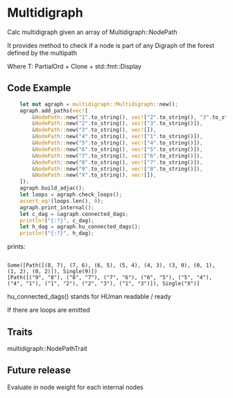 # Multidigraph

Calc multidigraph given an array of Multidigraph::NodePath<T>

It provides method to check if a node is part of any Digraph of the forest defined
by the multipath

Where T: PartialOrd + Clone + std::fmt::Display


## Code Example

```rust
    let mut agraph = multidigraph::Multidigraph::new();
    agraph.add_paths(vec![
        &NodePath::new("1".to_string(), vec!["2".to_string(), "3".to_string()]),
        &NodePath::new("2".to_string(), vec!["3".to_string()]),
        &NodePath::new("3".to_string(), vec![]),
        &NodePath::new("4".to_string(), vec!["1".to_string()]),
        &NodePath::new("5".to_string(), vec!["4".to_string()]),
        &NodePath::new("6".to_string(), vec!["5".to_string()]),
        &NodePath::new("7".to_string(), vec!["6".to_string()]),
        &NodePath::new("8".to_string(), vec!["7".to_string()]),
        &NodePath::new("9".to_string(), vec!["8".to_string()]),
        &NodePath::new("X".to_string(), vec![]),
    ]);
    agraph.build_adjac();
    let loops = agraph.check_loops();
    assert_eq!(loops.len(), 0);
    agraph.print_internal();
    let c_dag = &agraph.connected_dags;
    println!("{:?}", c_dag);
    let h_dag = agraph.hu_connected_dags();
    println!("{:?}", h_dag);
```

prints:

~~~

Some([Path([(8, 7), (7, 6), (6, 5), (5, 4), (4, 3), (3, 0), (0, 1), (1, 2), (0, 2)]), Single(9)])
[Path([("9", "8"), ("8", "7"), ("7", "6"), ("6", "5"), ("5", "4"), ("4", "1"), ("1", "2"), ("2", "3"), ("1", "3")]), Single("X")]
~~~

hu_connected_dags() stands for HUman readable / ready

If there are loops are emitted

## Traits

multidigraph::NodePathTrait

## Future release

Evaluate in node weight for each internal nodes